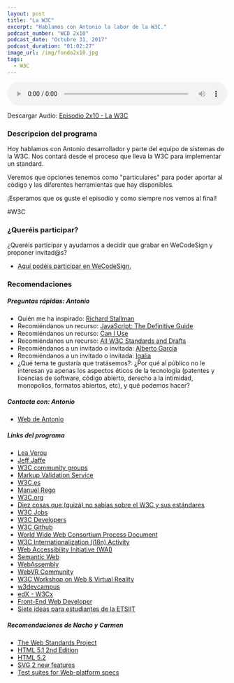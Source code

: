 ```yaml
---
layout: post
title: "La W3C"
excerpt: "Hablamos con Antonio la labor de la W3C."
podcast_number: "WCD 2x10"
podcast_date: "Octubre 31, 2017"
podcast_duration: "01:02:27"
image_url: /img/fondo2x10.jpg
tags: 
  - W3C
---
```


<audio src="http://www.podtrac.com/pts/redirect.mp3/archive.org/download/WCD-2x10/WeCodeSign+2x10+-+La+W3C.mp3" preload="auto" controls style="width: 100%;">
  <p>Tu navegador no implementa el elemento audio</p>
</audio>

<p>Descargar Audio: <a href="http://www.podtrac.com/pts/redirect.mp3/archive.org/download/WCD-2x10/WeCodeSign+2x10+-+La+W3C.mp3" title="Botón derecho del ratón, luego guardar enlace como...">Episodio 2x10 - La W3C</a></p>

<h3 class="post-title  post-heading">Descripcion del programa</h3>

Hoy hablamos con Antonio desarrollador y parte del equipo de sistemas de la W3C. Nos contará desde el proceso que lleva la W3C para implementar un standard.

Veremos que opciones tenemos como "particulares" para poder aportar al código y las diferentes herramientas que hay disponibles.

¡Esperamos que os guste el episodio y como siempre nos vemos al final!
 
<div class="rule"></div>

#W3C

<div class="rule"></div>

<h3 class="post-title  post-heading">¿Queréis participar?</h3>

<p>¿Queréis participar y ayudarnos a decidir que grabar en WeCodeSign y proponer invitad@s?</p>

<ul>
  <li class="recomendacion"><a href="https://github.com/WeCodeSign/nuevos-episodios-e-invitades">Aquí podéis participar en WeCodeSign.</a></li>
</ul>

<div class="rule"></div>

<h3 class="post-title  post-heading">Recomendaciones</h3>

##### Preguntas rápidas: Antonio 

<ul>
  <li class="recomendacion"><span>Quién me ha inspirado: </span><a href="https://www.stallman.org/">Richard Stallman</a></li>
  <li class="recomendacion"><span>Recomiéndanos un recurso: </span><a href="http://shop.oreilly.com/product/9780596805531.do">JavaScript: The Definitive Guide</a></li>
  <li class="recomendacion"><span>Recomiéndanos un recurso: </span><a href="https://caniuse.com/">Can I Use</a></li>
  <li class="recomendacion"><span>Recomiéndanos un recurso: </span><a href="https://www.w3.org/TR/">All W3C Standards and Drafts</a></li>
  <li class="recomendacion"><span>Recomiéndanos a un invitado o invitada: </span><a href="https://twitter.com/pixelinmind">Alberto García</a></li>
  <li class="recomendacion"><span>Recomiéndanos a un invitado o invitada: </span><a href="https://www.igalia.com/">Igalia</a></li>
  <li class="recomendacion"><span>¿Qué tema te gustaría que tratásemos?: ¿Por qué al público no le interesan ya apenas los aspectos éticos de la tecnología (patentes y licencias de software, código abierto, derecho a la intimidad, monopolios, formatos abiertos, etc), y qué podemos hacer?</span></li>
</ul>

##### Contacta con: Antonio 

<ul>
  <li class="recomendacion"><a href="https://tripu.info/">Web de Antonio</a></li>
</ul>

##### Links del programa

<ul>
  <li class="recomendacion"><a href="https://twitter.com/leaverou">Lea Verou</a></li>
  <li class="recomendacion"><a href="https://www.w3.org/People/Jeff/">Jeff Jaffe</a></li>
  <li class="recomendacion"><a href="https://www.w3.org/community/">W3C community groups</a></li>
  <li class="recomendacion"><a href="https://validator.w3.org/">Markup Validation Service</a></li>
  <li class="recomendacion"><a href="https://www.w3c.es/">W3C.es</a></li>
  <li class="recomendacion"><a href="https://twitter.com/regocas">Manuel Rego</a></li>
  <li class="recomendacion"><a href="https://www.w3.org/">W3C.org</a></li>
  <li class="recomendacion"><a href="https://tripu.github.io/remark/remarkise?url=https%3A%2F%2Ftripu.github.io%2FEvents%2F2014-11-28_Granada-Spain_UGR_W3C-TTWF%2Fpresentation.md#7">Diez cosas que (quizá) no sabías sobre el W3C y sus estándares</a></li>
  <li class="recomendacion"><a href="https://www.w3.org/Consortium/Recruitment/#jobs">W3C Jobs</a></li>
  <li class="recomendacion"><a href="https://www.w3.org/developers/">W3C Developers</a></li>
  <li class="recomendacion"><a href="https://github.com/w3c/">W3C Github</a></li>
  <li class="recomendacion"><a href="https://www.w3.org/2017/Process-20170301/">World Wide Web Consortium Process Document</a></li>
  <li class="recomendacion"><a href="https://www.w3.org/International/">W3C Internationalization (i18n) Activity</a></li>
  <li class="recomendacion"><a href="https://www.w3.org/WAI/">Web Accessibility Initiative (WAI)</a></li>
  <li class="recomendacion"><a href="https://www.w3.org/standards/semanticweb/">Semantic Web</a></li>
  <li class="recomendacion"><a href="https://www.w3.org/community/webassembly/">WebAssembly</a></li>
  <li class="recomendacion"><a href="https://www.w3.org/community/webvr/">WebVR Community</a></li>
  <li class="recomendacion"><a href="https://www.w3.org/2016/06/vr-workshop/">W3C Workshop on Web & Virtual Reality</a></li>
  <li class="recomendacion"><a href="https://www.w3devcampus.com/">w3devcampus</a></li>
  <li class="recomendacion"><a href="https://www.edx.org/school/w3cx">edX - W3Cx</a></li>
  <li class="recomendacion"><a href="https://www.edx.org/professional-certificate/front-end-web-developer-9">Front-End Web Developer</a></li>
  <li class="recomendacion"><a href="https://tripu.github.io/remark/remarkise?url=https%3A%2F%2Ftripu.github.io%2FEvents%2F2014-11-28_Granada-Spain_UGR_W3C-TTWF%2Fpresentation.md#51">Siete ideas para estudiantes de la ETSIIT</a></li>
</ul>

##### Recomendaciones de Nacho y Carmen

<ul>
  <li class="recomendacion"><a href="https://www.webstandards.org/learn/faq/faq_es/">The Web Standards Project</a></li>
  <li class="recomendacion"><a href="https://www.w3.org/TR/html51/">HTML 5.1 2nd Edition</a></li>
  <li class="recomendacion"><a href="https://www.w3.org/TR/html52/">HTML 5.2</a></li>
  <li class="recomendacion"><a href="https://github.com/w3c/svgwg/wiki/SVG-2-new-features">SVG 2 new features</a></li>
  <li class="recomendacion"><a href="https://github.com/w3c/web-platform-tests">Test suites for Web-platform specs</a></li>
</ul>
